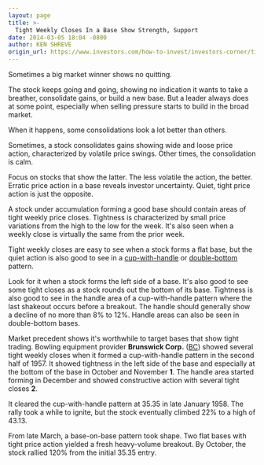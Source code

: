 ```yaml
---
layout: page
title: >-
  Tight Weekly Closes In a Base Show Strength, Support
date: 2014-03-05 18:04 -0800
author: KEN SHREVE
origin_url: https://www.investors.com/how-to-invest/investors-corner/tightness-in-a-base-sign-of-strength/
---
```


Sometimes a big market winner shows no quitting.

The stock keeps going and going, showing no indication it wants to take a breather, consolidate gains, or build a new base. But a leader always does at some point, especially when selling pressure starts to build in the broad market.

When it happens, some consolidations look a lot better than others.

Sometimes, a stock consolidates gains showing wide and loose price action, characterized by volatile price swings. Other times, the consolidation is calm.

Focus on stocks that show the latter. The less volatile the action, the better. Erratic price action in a base reveals investor uncertainty. Quiet, tight price action is just the opposite.

A stock under accumulation forming a good base should contain areas of tight weekly price closes. Tightness is characterized by small price variations from the high to the low for the week. It's also seen when a weekly close is virtually the same from the prior week.

Tight weekly closes are easy to see when a stock forms a flat base, but the quiet action is also good to see in a [cup-with-handle](http://education.investors.com/investors-corner/671397-evaluating-long-cup-with-handle-base.htm?ntt=cup+with+handle+Investor%27s+Corner) or [double-bottom](http://education.investors.com/investors-corner/689664-double-bottom-pattern-can-yield-solid-breakouts.htm) pattern.

Look for it when a stock forms the left side of a base. It's also good to see some tight closes as a stock rounds out the bottom of its base. Tightness is also good to see in the handle area of a cup-with-handle pattern where the last shakeout occurs before a breakout. The handle should generally show a decline of no more than 8% to 12%. Handle areas can also be seen in double-bottom bases.

Market precedent shows it's worthwhile to target bases that show tight trading. Bowling equipment provider **Brunswick Corp.** ([BC](https://research.investors.com/quote.aspx?symbol=BC)) showed several tight weekly closes when it formed a cup-with-handle pattern in the second half of 1957. It showed tightness in the left side of the base and especially at the bottom of the base in October and November **1**. The handle area started forming in December and showed constructive action with several tight closes **2**.

It cleared the cup-with-handle pattern at 35.35 in late January 1958. The rally took a while to ignite, but the stock eventually climbed 22% to a high of 43.13.

From late March, a base-on-base pattern took shape. Two flat bases with tight price action yielded a fresh heavy-volume breakout. By October, the stock rallied 120% from the initial 35.35 entry.
